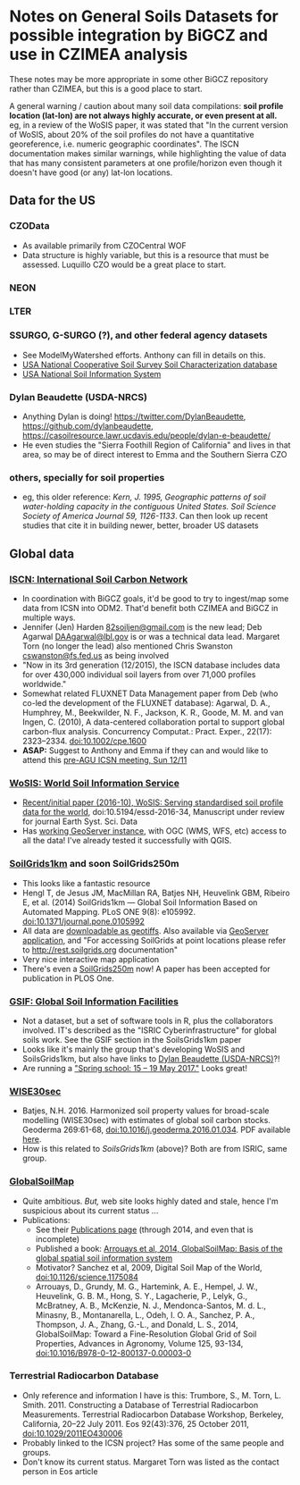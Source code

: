 # Notes on General Soils Datasets for possible integration by BiGCZ and use in CZIMEA analysis

These notes may be more appropriate in some other BiGCZ repository rather than CZIMEA, but this is a good place to start.

A general warning / caution about many soil data compilations: **soil profile location (lat-lon) are not always highly accurate, or even present at all.** eg, in a review of the WoSIS paper, it was stated that "In the current version of WoSIS, about 20% of the soil profiles do not have a quantitative georeference, i.e. numeric geographic coordinates". The ISCN documentation makes similar warnings, while highlighting the value of data that has many consistent parameters at one profile/horizon even though it doesn't have good (or any) lat-lon locations.

## Data for the US

### CZOData
- As available primarily from CZOCentral WOF
- Data structure is highly variable, but this is a resource that must be assessed. Luquillo CZO would be a great place to start.

### NEON

### LTER

### SSURGO, G-SURGO (?), and other federal agency datasets
- See ModelMyWatershed efforts. Anthony can fill in details on this.
- [USA National Cooperative Soil Survey Soil Characterization database](http://ncsslabdatamart.sc.egov.usda.gov/)
- [USA National Soil Information System](http://soils.usda.gov/technical/nasis/)

### Dylan Beaudette (USDA-NRCS)
- Anything Dylan is doing! https://twitter.com/DylanBeaudette, https://github.com/dylanbeaudette, https://casoilresource.lawr.ucdavis.edu/people/dylan-e-beaudette/
- He even studies the "Sierra Foothill Region of California" and lives in that area, so may be of direct interest to Emma and the Southern Sierra CZO

### others, specially for soil properties
- eg, this older reference: *Kern, J. 1995, Geographic patterns of soil water-holding capacity in the contiguous United States. Soil Science Society of America Journal 59, 1126-1133*. Can then look up recent studies that cite it in building newer, better, broader US datasets


## Global data

### [ISCN: International Soil Carbon Network](http://iscn.fluxdata.org)
- In coordination with BiGCZ goals, it'd be good to try to ingest/map some data from ICSN into ODM2. That'd benefit both CZIMEA and BiGCZ in multiple ways.
- Jennifer (Jen) Harden <82soiljen@gmail.com> is the new lead; Deb Agarwal <DAAgarwal@lbl.gov> is or was a technical data lead. Margaret Torn (no longer the lead) also mentioned Chris Swanston <cswanston@fs.fed.us> as being involved
- "Now in its 3rd generation (12/2015), the ISCN database includes data for over 430,000 individual soil layers from over 71,000 profiles worldwide."
- Somewhat related FLUXNET Data Management paper from Deb (who co-led the development of the FLUXNET database): Agarwal, D. A., Humphrey, M., Beekwilder, N. F., Jackson, K. R., Goode, M. M. and van Ingen, C. (2010), A data-centered collaboration portal to support global carbon-flux analysis. Concurrency Computat.: Pract. Exper., 22(17): 2323–2334. [doi:10.1002/cpe.1600](http://dx.doi.org/10.1002/cpe.1600)
- **ASAP:** Suggest to Anthony and Emma if they can and would like to attend this [pre-AGU ICSN meeting, Sun 12/11](http://iscn.fluxdata.org/2016/10/20/agenda-posted-pre-agu-iscn-hands-meeting/)

### [WoSIS: World Soil Information Service](http://www.isric.org/data/wosis)
- [Recent/initial paper (2016-10), WoSIS: Serving standardised soil profile data for the world](http://www.earth-syst-sci-data-discuss.net/essd-2016-34/), doi:10.5194/essd-2016-34, Manuscript under review for journal Earth Syst. Sci. Data
- Has [working GeoServer instance](http://wfs.isric.org/geoserver/), with OGC (WMS, WFS, etc) access to all the data! I've already tested it successfully with QGIS.

### [SoilGrids1km](https://www.soilgrids.org) and soon SoilGrids250m
- This looks like a fantastic resource
- Hengl T, de Jesus JM, MacMillan RA, Batjes NH, Heuvelink GBM, Ribeiro E, et al. (2014) SoilGrids1km — Global Soil Information Based on Automated Mapping. PLoS ONE 9(8): e105992. [doi:10.1371/journal.pone.0105992](http://dx.doi.org/10.1371/journal.pone.0105992)
- All data are [downloadable as geotiffs](ftp://soilgrids:soilgrids@ftp.soilgrids.org/data/recent/). Also available via [GeoServer application](http://webservices.isric.org/geoserver), and "For accessing SoilGrids at point locations please refer to http://rest.soilgrids.org documentation"
- Very nice interactive map application
- There's even a [SoilGrids250m](https://github.com/ISRICWorldSoil/SoilGrids250m) now! A paper has been accepted for publication in PLOS One.

### [GSIF: Global Soil Information Facilities](http://gsif.isric.org)
- Not a dataset, but a set of software tools in R, plus the collaborators involved. IT's described as the "ISRIC Cyberinfrastructure" for global soils work. See the GSIF section in the SoilsGrids1km paper
- Looks like it's mainly the group that's developing WoSIS and SoilsGrids1km, but also have links to [Dylan Beaudette (USDA-NRCS)](https://twitter.com/DylanBeaudette)?!
- Are running a ["Spring school: 15 – 19 May 2017."](http://www.isric.org/training/hands-global-soil-information-facilities-2017) Looks great!

### [WISE30sec](http://www.isric.org/data/isric-wise-derived-soil-property-estimates-30-30-arcsec-global-grid-wise30sec)
- Batjes, N.H. 2016. Harmonized soil property values for broad-scale modelling (WISE30sec) with estimates of global soil carbon stocks. Geoderma 269:61-68, [doi:10.1016/j.geoderma.2016.01.034](http://dx.doi.org/10.1016/j.geoderma.2016.01.034). PDF available [here](https://www.researchgate.net/publication/292605384_Harmonized_soil_property_values_for_broad-scale_modelling_WISE30sec_with_estimates_of_global_soil_carbon_stocks).
- How is this related to *SoilsGrids1km* (above)? Both are from ISRIC, same group.

### [GlobalSoilMap](http://www.globalsoilmap.net/)
- Quite ambitious. *But,* web site looks highly dated and stale, hence I'm suspicious about its current status ...
- Publications:
  - See their [Publications page](http://www.globalsoilmap.net/biblio) (through 2014, and even that is incomplete)
  - Published a book: [Arrouays et al, 2014, GlobalSoilMap: Basis of the global spatial soil information system](http://www.globalsoilmap.net/content/globalsoilmap-basis-global-spatial-soil-information-system)
  - Motivator? Sanchez et al, 2009, Digital Soil Map of the World, [doi:10.1126/science.1175084](http://dx.doi.org/10.1126/science.1175084)
  - Arrouays, D., Grundy, M. G., Hartemink, A. E., Hempel, J. W., Heuvelink, G. B. M., Hong, S. Y., Lagacherie, P., Lelyk, G.,
McBratney, A. B., McKenzie, N. J., Mendonca-Santos, M. d. L., Minasny, B., Montanarella, L., Odeh, I. O. A.,
Sanchez, P. A., Thompson, J. A., Zhang, G.-L., and Donald, L. S., 2014, GlobalSoilMap: Toward a Fine-Resolution Global
Grid of Soil Properties, Advances in Agronomy, Volume 125, 93-134, [doi:10.1016/B978-0-12-800137-0.00003-0](http://dx.doi.org/10.1016/B978-0-12-800137-0.00003-0)

### Terrestrial Radiocarbon Database
- Only reference and information I have is this: Trumbore, S., M. Torn, L. Smith. 2011. Constructing a Database of Terrestrial Radiocarbon Measurements. Terrestrial Radiocarbon Database Workshop, Berkeley, California, 20–22 July 2011. Eos 92(43):376, 25 October 2011, [doi:10.1029/2011EO430006](http://dx.doi.org/10.1029/2011EO430006)
- Probably linked to the ICSN project? Has some of the same people and groups.
- Don't know its current status. Margaret Torn was listed as the contact person in Eos article
